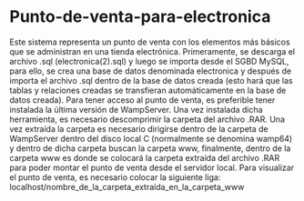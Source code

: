 # Punto-de-venta-para-electronica
Este sistema representa un punto de venta con los elementos más básicos que se administran en una tienda electrónica.
Primeramente, se descarga el archivo .sql (electronica(2).sql) y luego se importa desde el SGBD MySQL, para ello, se crea una base de datos denominada electronica y
después de importa el archivo .sql dentro de la base de datos creada (esto hará que las tablas y relaciones creadas se transfieran automáticamente en la base de datos
creada).
Para tener acceso al punto de venta, es preferible tener instalada la última versión de WampServer. Una vez instalada dicha herramienta, es necesario descomprimir la
carpeta del archivo .RAR. Una vez extraída la carpeta es necesario dirigirse dentro de la carpeta de WampServer dentro del disco local C (normalmente se denomina wamp64)
y dentro de dicha carpeta buscan la carpeta www, finalmente, dentro de la carpeta www es donde se colocará la carpeta extraída del archivo .RAR para poder montar el
punto de venta desde el servidor local. Para visualizar el punto de venta, es necesario colocar la siguiente liga: localhost/nombre_de_la_carpeta_extraída_en_la_carpeta_www
